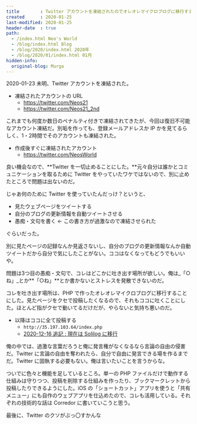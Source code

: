 ```yaml
---
title        : Twitter アカウントを凍結されたのでオレオレマイクロブログに移行する
created      : 2020-01-25
last-modified: 2020-01-25
header-date  : true
path:
  - /index.html Neo's World
  - /blog/index.html Blog
  - /blog/2020/index.html 2020年
  - /blog/2020/01/index.html 01月
hidden-info:
  original-blog: Murga
---
```


2020-01-23 未明、Twitter アカウントを凍結された。

- 凍結されたアカウントの URL
  - <https://twitter.com/Neos21>
  - <https://twitter.com/Neos21_2nd>

これまでも何度か数日のペナルティ付きで凍結されてきたが、今回は復旧不可能なアカウント凍結だ。別垢を作っても、登録メールアドレスか IP かを見てるらしく、1・2時間でそのアカウントも凍結された。

- 作成後すぐに凍結されたアカウント
  - <https://twitter.com/NeosWorld>

良い機会なので、**Twitter を一切止めることにした。**元々自分は誰かとコミュニケーションを取るために Twitter をやっていたワケではないので、別に止めたところで問題は出ないのだ。

じゃあ何のために Twitter を使っていたんだっけ？というと、

- 見たウェブページをツイートする
- 自分のブログの更新情報を自動ツイートさせる
- 愚痴・文句を書く ← この書き方が過激なので凍結させられた

ぐらいだった。

別に見たページの記録なんか見返さないし、自分のブログの更新情報なんか自動ツイートだから自分で気にしたことがない。ココはなくなってもどうでもいいや。

問題は3つ目の愚痴・文句で、コレはどこかに吐き出す場所が欲しい。俺は_「○ね」_とか**「○ね」**とか書かないとストレスを発散できないのだ。

コレを吐き出す場所は、PHP で作ったオレオレマイクロブログに移行することにした。見たページをクセで投稿したくなるので、それもココに吐くことにした。ほとんど指がクセで動いてるだけだが、やらないと気持ち悪いのだ。

- 以降はココに全て投稿する
  - `http://35.197.103.64/index.php`
  - <ins>2020-12-16 追記 : 現在は <a href="https://neos21-oci.cf/solilog/">Solilog</a> に移行</ins>

俺の中では、過激な言葉だろうと俺に発言権がなくなるなら言論の自由の侵害だ。Twitter に言論の自由を奪われたら、自分で自由に発言できる場を作るまでだ。Twitter に固執する必要もない。俺は言いたいことを言うからな。

ついでに色々と機能を足しているところ。単一の PHP ファイルだけで動作する仕組みは守りつつ、投稿を削除する仕組みを作ったり、ブックマークレットから投稿したりできるようにした。iOS の「ショートカット」アプリを使うと「共有メニュー」にも自作のウェブアプリを仕込めたので、コレも活用している。それぞれの技術的な話は Corredor に書いていこうと思う。

最後に、Twitter のクソがぶっ〇すかんな
